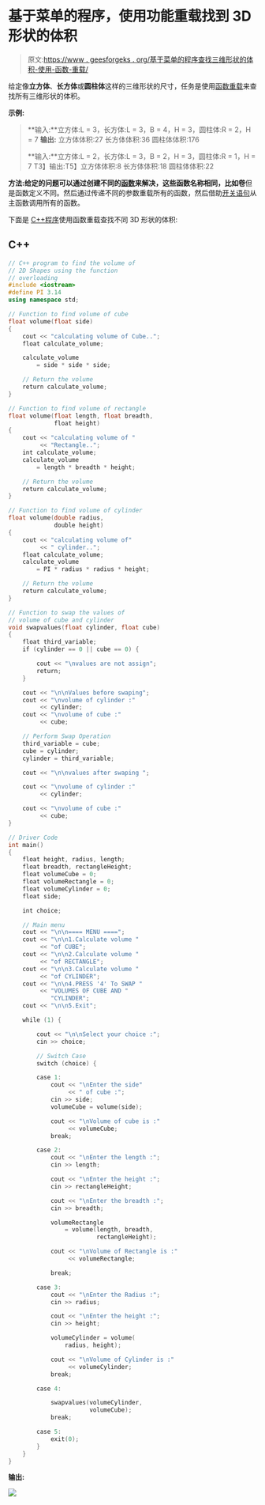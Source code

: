 # 基于菜单的程序，使用功能重载找到 3D 形状的体积

> 原文:[https://www . geesforgeks . org/基于菜单的程序查找三维形状的体积-使用-函数-重载/](https://www.geeksforgeeks.org/menu-based-program-to-find-the-volume-of-3d-shapes-using-function-overloading/)

给定像**立方体**、**长方体**或**圆柱体**这样的三维形状的尺寸，任务是使用[函数重载](https://www.geeksforgeeks.org/function-overloading-c/)来查找所有三维形状的体积。

**示例:**

> **输入:**立方体:L = 3，长方体:L = 3，B = 4，H = 3，圆柱体:R = 2，H = 7
> **输出:**
> 立方体体积:27
> 长方体体积:36
> 圆柱体体积:176
> 
> **输入:**立方体:L = 2，长方体:L = 3，B = 2，H = 3，圆柱体:R = 1，H = 7
> T3】输出:T5】立方体体积:8
> 长方体体积:18
> 圆柱体体积:22

**方法:**给定的问题可以通过创建不同的[函数](https://www.geeksforgeeks.org/functions-in-c/)来解决，这些函数名称相同，比如**卷**但是函数定义不同。然后通过传递不同的参数重载所有的函数，然后借助[开关语句](https://www.geeksforgeeks.org/switch-statement-cc/)从主函数调用所有的函数。

下面是 [C++程序](https://www.geeksforgeeks.org/c-plus-plus/)使用函数重载查找不同 3D 形状的体积:

## C++

```cpp
// C++ program to find the volume of
// 2D Shapes using the function
// overloading
#include <iostream>
#define PI 3.14
using namespace std;

// Function to find volume of cube
float volume(float side)
{
    cout << "calculating volume of Cube..";
    float calculate_volume;

    calculate_volume
        = side * side * side;

    // Return the volume
    return calculate_volume;
}

// Function to find volume of rectangle
float volume(float length, float breadth,
             float height)
{
    cout << "calculating volume of "
         << "Rectangle..";
    int calculate_volume;
    calculate_volume
        = length * breadth * height;

    // Return the volume
    return calculate_volume;
}

// Function to find volume of cylinder
float volume(double radius,
             double height)
{
    cout << "calculating volume of"
         << " cylinder..";
    float calculate_volume;
    calculate_volume
        = PI * radius * radius * height;

    // Return the volume
    return calculate_volume;
}

// Function to swap the values of
// volume of cube and cylinder
void swapvalues(float cylinder, float cube)
{
    float third_variable;
    if (cylinder == 0 || cube == 0) {

        cout << "\nvalues are not assign";
        return;
    }

    cout << "\n\nValues before swaping";
    cout << "\nvolume of cylinder :"
         << cylinder;
    cout << "\nvolume of cube :"
         << cube;

    // Perform Swap Operation
    third_variable = cube;
    cube = cylinder;
    cylinder = third_variable;

    cout << "\n\nvalues after swaping ";

    cout << "\nvolume of cylinder :"
         << cylinder;

    cout << "\nvolume of cube :"
         << cube;
}

// Driver Code
int main()
{
    float height, radius, length;
    float breadth, rectangleHeight;
    float volumeCube = 0;
    float volumeRectangle = 0;
    float volumeCylinder = 0;
    float side;

    int choice;

    // Main menu
    cout << "\n\n==== MENU ====";
    cout << "\n\n1.Calculate volume "
         << "of CUBE";
    cout << "\n\n2.Calculate volume "
         << "of RECTANGLE";
    cout << "\n\n3.Calculate volume "
         << "of CYLINDER";
    cout << "\n\n4.PRESS '4' To SWAP "
         << "VOLUMES OF CUBE AND "
            "CYLINDER";
    cout << "\n\n5.Exit";

    while (1) {

        cout << "\n\nSelect your choice :";
        cin >> choice;

        // Switch Case
        switch (choice) {

        case 1:
            cout << "\nEnter the side"
                 << " of cube :";
            cin >> side;
            volumeCube = volume(side);

            cout << "\nVolume of cube is :"
                 << volumeCube;
            break;

        case 2:
            cout << "\nEnter the length :";
            cin >> length;

            cout << "\nEnter the height :";
            cin >> rectangleHeight;

            cout << "\nEnter the breadth :";
            cin >> breadth;

            volumeRectangle
                = volume(length, breadth,
                         rectangleHeight);

            cout << "\nVolume of Rectangle is :"
                 << volumeRectangle;

            break;

        case 3:
            cout << "\nEnter the Radius :";
            cin >> radius;

            cout << "\nEnter the height :";
            cin >> height;

            volumeCylinder = volume(
                radius, height);

            cout << "\nVolume of Cylinder is :"
                 << volumeCylinder;
            break;

        case 4:

            swapvalues(volumeCylinder,
                       volumeCube);
            break;

        case 5:
            exit(0);
        }
    }
}
```

**输出:**

[![](img/8dccbf9fe2495080540fa6919c1a306e.png)](https://media.geeksforgeeks.org/wp-content/uploads/20210503213148/area.JPG)